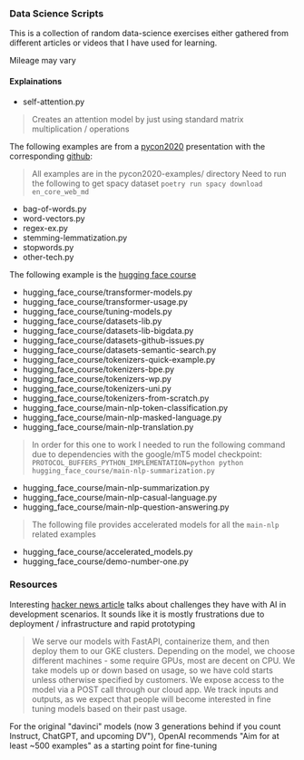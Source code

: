 ### Data Science Scripts

This is a collection of random data-science exercises either gathered from different articles
or videos that I have used for learning.

Mileage may vary

#### Explainations

- self-attention.py
> Creates an attention model by just using standard matrix multiplication / operations

The following examples are from a [pycon2020](https://www.youtube.com/watch?v=vyOgWhwUmec)
presentation with the corresponding [github](https://github.com/keithgalli/pycon2020):
> All examples are in the pycon2020-examples/ directory
> Need to run the following to get spacy dataset `poetry run spacy download en_core_web_md`
- bag-of-words.py
- word-vectors.py
- regex-ex.py
- stemming-lemmatization.py
- stopwords.py
- other-tech.py

The following example is the [hugging face course](https://huggingface.co/course/chapter0/1?fw=pt)
- hugging_face_course/transformer-models.py
- hugging_face_course/transformer-usage.py
- hugging_face_course/tuning-models.py
- hugging_face_course/datasets-lib.py
- hugging_face_course/datasets-lib-bigdata.py
- hugging_face_course/datasets-github-issues.py
- hugging_face_course/datasets-semantic-search.py
- hugging_face_course/tokenizers-quick-example.py
- hugging_face_course/tokenizers-bpe.py
- hugging_face_course/tokenizers-wp.py
- hugging_face_course/tokenizers-uni.py
- hugging_face_course/tokenizers-from-scratch.py
- hugging_face_course/main-nlp-token-classification.py
- hugging_face_course/main-nlp-masked-language.py
- hugging_face_course/main-nlp-translation.py
> In order for this one to work I needed to run the following command due to dependencies with the google/mT5 model checkpoint:
> `PROTOCOL_BUFFERS_PYTHON_IMPLEMENTATION=python python hugging_face_course/main-nlp-summarization.py`
- hugging_face_course/main-nlp-summarization.py
- hugging_face_course/main-nlp-casual-language.py
- hugging_face_course/main-nlp-question-answering.py
> The following file provides accelerated models for all the `main-nlp` related examples
- hugging_face_course/accelerated_models.py
- hugging_face_course/demo-number-one.py

### Resources

Interesting [hacker news article](https://news.ycombinator.com/item?id=34971883) talks about challenges they have with AI in development scenarios. It sounds like it is mostly frustrations due to deployment / infrastructure and rapid prototyping
> We serve our models with FastAPI, containerize them, and then deploy them to our GKE clusters. Depending on the model, we choose different machines - some require GPUs, most are decent on CPU. We take models up or down based on usage, so we have cold starts unless otherwise specified by customers. We expose access to the model via a POST call through our cloud app. We track inputs and outputs, as we expect that people will become interested in fine tuning models based on their past usage.

For the original "davinci" models (now 3 generations behind if you count Instruct, ChatGPT, and upcoming DV"), OpenAI recommends "Aim for at least ~500 examples" as a starting point for fine-tuning
